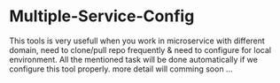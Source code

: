 # Multiple-Service-Config
This tools is very usefull when you work in microservice with different domain, need to clone/pull repo frequently & need to configure for local environment. All the mentioned task will be done automatically if we configure this tool properly.
more detail will comming soon ...
